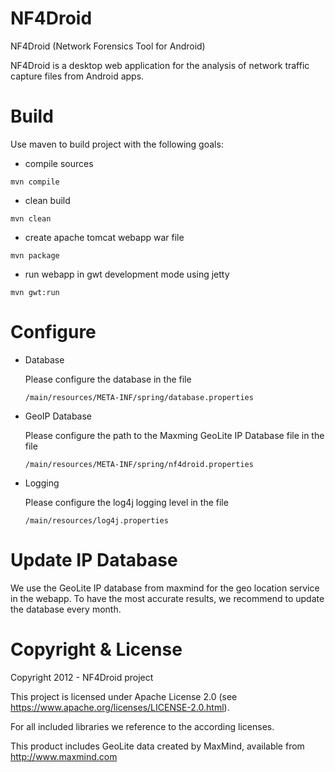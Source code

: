 NF4Droid
========

NF4Droid (Network Forensics Tool for Android)

NF4Droid is a desktop web application for the analysis of network traffic capture files from Android apps. 


Build
========
Use maven to build project with the following goals:

* compile sources
~~~
mvn compile 
~~~

* clean build
~~~
mvn clean
~~~

* create apache tomcat webapp war file
~~~
mvn package
~~~

* run webapp in gwt development mode using jetty
~~~
mvn gwt:run	
~~~


Configure
========

- Database

  Please configure the database in the file 
  ~~~
  /main/resources/META-INF/spring/database.properties
  ~~~

- GeoIP Database

  Please configure the path to the Maxming GeoLite IP Database file in the file
  ~~~
  /main/resources/META-INF/spring/nf4droid.properties
  ~~~

- Logging

  Please configure the log4j logging level in the file 
  ~~~
  /main/resources/log4j.properties
  ~~~


Update IP Database
========

We use the GeoLite IP database from maxmind for the geo location service in the webapp.
To have the most accurate results, we recommend to update the database every month.


Copyright & License
=======
Copyright 2012 - NF4Droid project

This project is licensed under Apache License 2.0 (see https://www.apache.org/licenses/LICENSE-2.0.html).


For all included libraries we reference to the according licenses.

This product includes GeoLite data created by MaxMind, available from http://www.maxmind.com
